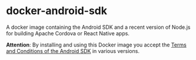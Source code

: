 # docker-android-sdk
A docker image containing the Android SDK and a recent version of Node.js for building Apache Cordova or React Native apps.

**Attention**: By installing and using this Docker image you accept the [Terms and Conditions of the Android SDK](https://developer.android.com/studio/terms.html) in various versions.
